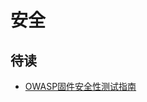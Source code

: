 # 安全

## 待读

- [OWASP固件安全性测试指南](https://scriptingxss.gitbook.io/firmware-security-testing-methodology/v/zhong-wen-fstm/#quan-xi-tong-fang-zhen-system-mode)